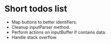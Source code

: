 Short todos list
================

* Map buttons to better identifiers.
* Cleanup inputParser method.
* Perform actions on inputBuffer if contains data.
* Handle stack overflow.
